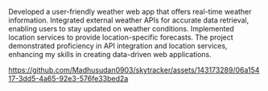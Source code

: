 Developed a user-friendly weather web app that offers real-time weather information. Integrated external weather APIs for accurate
data retrieval, enabling users to stay updated on weather conditions. Implemented location services to provide location-specific
forecasts. The project demonstrated proficiency in API integration and location services, enhancing my skills in creating data-driven
web applications.


https://github.com/Madhusudan0903/skytracker/assets/143173289/06a15417-3dd5-4a65-92e3-576fe33bed2a
